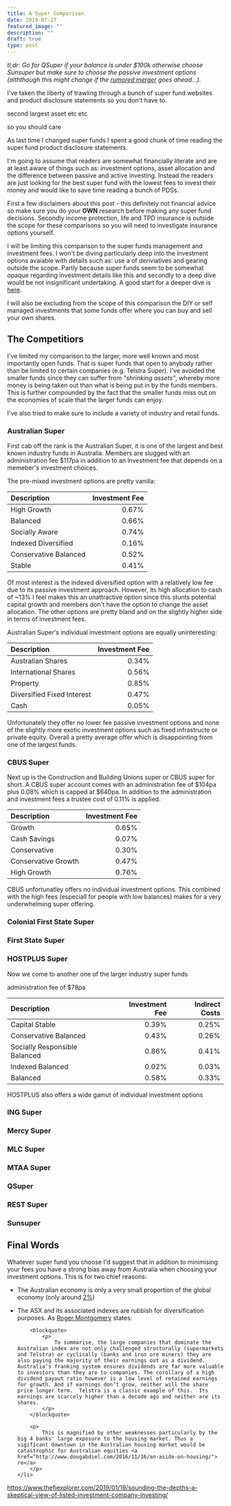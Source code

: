 ```yaml
---
title: A Super Comparison
date: 2019-07-27
featured_image: ""
description: ""
draft: true
type: post
---
```


*tl;dr: Go for QSuper if your balance is under $100k otherwise choose Sunsuper but make sure to choose the passive investment options (alththough this might change if the [rumored merger](https://www.investmentmagazine.com.au/2019/11/qsuper-and-sunsuper-in-early-merger-talks/) goes ahead...).*


I've taken the liberty of trawling through a bunch of super fund websites and product disclosure statements so you don't have to. 

second largest asset etc etc 

so you should care

As last time I changed super funds I spent a good chunk of time reading the super fund product disclosure statements. 

I'm going to assume that readers are somewhat financially literate and are at least aware of things such as: investment options, asset allocation and the difference between passive and active investing. Instead the readers are just looking for the best super fund with the lowest fees to invest their money and would like to save time reading a bunch of PDSs.

First a few disclaimers about this post - this definitely not financial advice so make sure you do your **OWN** research before making any super fund decisions. Secondly income protection, life and TPD insurance is outside the scope for these comparisons so you will need to investigate insurance options yourself. 

I will be limiting this comparison to the super funds management and investment fees. I won't be diving particularly deep into the investment options avaiable with details such as: use a of deriviatives and gearing outside the scope. Partly because super funds seem to be somewhat opaque regarding investment details like this and secondly to a deep dive would be not insignificant undertaking. A good start for a deeper dive is [here](https://lifelongshuffle.com/2019/03/24/not-so-super-retirement-savings-part-3/).

I will also be excluding from the scope of this comparison the DIY or self managed investments that some funds offer where you can buy and sell your own shares.

## The Competitiors

I've limited my comparison to the larger, more well known and most importantly open funds. That is super funds that open to anybody rather than be limited to certain companies (e.g. Telstra Super). I've avoided the smaller funds since they can suffer from *"shrinking assets"*, whereby more money is being taken out than what is being put in by the funds members. This is further compounded by the fact that the smaller funds miss out on the economies of scale that the larger funds can enjoy.

I've also tried to make sure to include a variety of industry and retail funds.

### Australian Super

First cab off the rank is the Australian Super, it is one of the largest and best known industry funds in Australia. Members are slugged with an administration fee $117pa in addition to an investment fee that depends on a memeber's investment choices. 

The pre-mixed investment options are pretty vanilla:

| Description           | Investment Fee      |
|:----------------------|--------------------:|
| High Growth           | 0.67%               |
| Balanced              | 0.66%               |
| Socially Aware        | 0.74%               |
| Indexed Diversified   | 0.16%               |
| Conservative Balanced | 0.52%               |
| Stable                | 0.41%               |

Of most interest is the indexed diversified option with a relatively low fee due to its passive investment approach. However, its high allocation to cash of ~13% I feel makes this an unattractive option since this stunts potential capital growth and members don't have the option to change the asset allocation. The other options are pretty bland and on the slightly higher side in terms of investment fees. 

Australian Super's individual investment options are equally uninteresting:

| Description                  | Investment Fee      |
|:-----------------------------|--------------------:|
| Australian Shares            | 0.34%               |
| International Shares         | 0.56%               |
| Property                     | 0.85%               |
| Diversified Fixed Interest   | 0.47%               |
| Cash                         | 0.05%               |

Unfortunately they offer no lower fee passive investment options and none of the slightly more exotic investment options such as fixed infrastructe or private equity. Overall a pretty average offer which is disappointing from one of the largest funds.

### CBUS Super

Next up is the Construction and Building Unions super or CBUS super for short. A CBUS super account comes with an administration fee of $104pa plus 0.08% which is capped at $640pa. In addition to the administration and investment fees a trustee cost of 0.11% is applied.

| Description           | Investment Fee      |
|:----------------------|--------------------:|
| Growth                | 0.65%               |
| Cash Savings          | 0.07%               |
| Conservative          | 0.30%               |
| Conservative Growth   | 0.47%               |
| High Growth           | 0.76%               |

CBUS unfortunatley offers no individual investment options. This combined with the high fees (especiall for people with low balances) makes for a very underwhelming super offering.

### Colonial First State Super

### First State Super

### HOSTPLUS Super

Now we come to another one of the larger industry super funds

administration fee of $78pa

| Description                   | Investment Fee      | Indirect Costs |
|:------------------------------|--------------------:|---------------:|
| Capital Stable                | 0.39%               | 0.25%          |
| Conservative Balanced         | 0.43%               | 0.26%          |
| Socially Responsible Balanced | 0.86%               | 0.41%          |
| Indexed Balanced              | 0.02%               | 0.03%          |
| Balanced                      | 0.58%               | 0.33%          |

HOSTPLUS also offers a wide gamut of individual investment options

### ING Super

### Mercy Super

### MLC Super

### MTAA Super

### QSuper

### REST Super

### Sunsuper

## Final Words

Whatever super fund you choose I'd suggest that in addition to minimising your fees you have a strong bias away from Australia when choosing your investment options. This is for two chief reasons: 

<ul>
    <li>
        <p>
            The Australian economy is only a very small proportion of the global economy (only around <a href="https://www.theglobaleconomy.com/Australia/gdp_share/">2%</a>)
        </P>
    </li>
    <li>
        <p>
            The ASX and its associated indexes are rubbish for diversification purposes. As <a href="https://rogermontgomery.com/why-you-should-steer-clear-of-etfs/">Roger Montgomery</a> states:
        </p>

        <blockquote>
            <p>
                To summarise, the large companies that dominate the Australian index are not only challenged structurally (supermarkets and Telstra) or cyclically (banks and iron ore miners) they are also paying the majority of their earnings out as a dividend. Australia’s franking system ensures dividends are far more valuable to investors than they are to companies. The corollary of a high dividend payout ratio however is a low level of retained earnings for growth. And if earnings don’t grow, neither will the share price longer term.  Telstra is a classic example of this.  Its earnings are scarcely higher than a decade ago and neither are its shares.
            </p>
        </blockquote>

        <p>
            This is magnified by other weaknesses particularly by the big 4 banks' large exposure to the housing market. Thus a sigificant downtuwn in the Australian housing market would be catastrophic for Australian equities <a href="http://www.dougabdiel.com/2016/11/16/an-aside-on-housing/"> re</a>
        </p>
    </li>
</ul>

https://www.thefiexplorer.com/2019/01/19/sounding-the-depths-a-skeptical-view-of-listed-investment-company-investing/